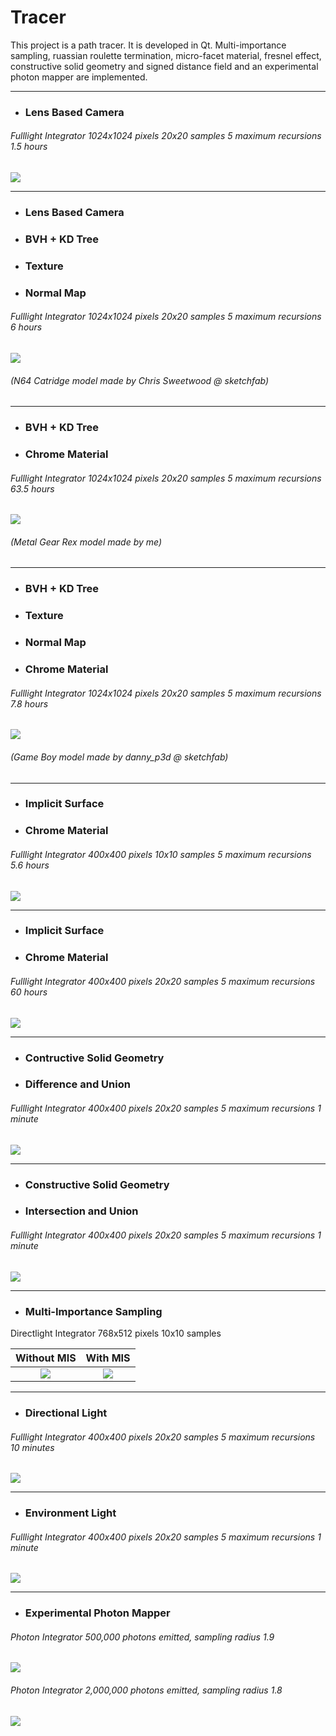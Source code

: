 # Tracer
This project is a path tracer. It is developed in Qt. Multi-importance sampling, ruassian roulette termination, micro-facet material, fresnel effect, constructive solid geometry and signed distance field and an experimental photon mapper are implemented.

---

* ### Lens Based Camera 

###### Fulllight Integrator 1024x1024 pixels 20x20 samples 5 maximum recursions 1.5 hours

![](1_1024_20_5_1.5h.png)

---

* ### Lens Based Camera

* ### BVH + KD Tree

* ### Texture

* ### Normal Map

###### Fulllight Integrator 1024x1024 pixels 20x20 samples 5 maximum recursions 6 hours

![](2_1024_20_5_6h.png)

###### (N64 Catridge model made by Chris Sweetwood @ sketchfab)

---

* ### BVH + KD Tree

* ### Chrome Material

###### Fulllight Integrator 1024x1024 pixels 20x20 samples 5 maximum recursions 63.5 hours

![](3_1024_20_5_63.5h.png)

###### (Metal Gear Rex model made by me)

---

* ### BVH + KD Tree

* ### Texture 

* ### Normal Map

* ### Chrome Material

###### Fulllight Integrator 1024x1024 pixels 20x20 samples 5 maximum recursions 7.8 hours

![](4_1024_20_5_7.8h.png)

###### (Game Boy model made by danny_p3d @ sketchfab)

---

* ### Implicit Surface

* ### Chrome Material

###### Fulllight Integrator 400x400 pixels 10x10 samples 5 maximum recursions 5.6 hours

![](5_400_10_5_5.6h.png)

---

* ### Implicit Surface

* ### Chrome Material

###### Fulllight Integrator 400x400 pixels 20x20 samples 5 maximum recursions 60 hours

![](5_400_20_5_60h.png)

---

* ### Contructive Solid Geometry

* ### Difference and Union

###### Fulllight Integrator 400x400 pixels 20x20 samples 5 maximum recursions 1 minute

![](CSG_difference_union.png)

---

* ### Constructive Solid Geometry

* ### Intersection and Union

###### Fulllight Integrator 400x400 pixels 20x20 samples 5 maximum recursions 1 minute

![](CSG_intersection_union.png)

---

* ### Multi-Importance Sampling

Directlight Integrator 768x512 pixels 10x10 samples

|          Without MIS         |             With MIS            |
|:----------------------------:|:-------------------------------:|
|![](veach100SamplesDirect.png)|![](veach100SamplesMISDirect.png)|

---

* ### Directional Light

###### Fulllight Integrator 400x400 pixels 20x20 samples 5 maximum recursions 10 minutes

![](DirectionalLight.png)

---

* ### Environment Light

###### Fulllight Integrator 400x400 pixels 20x20 samples 5 maximum recursions 1 minute

![](EnvironmentLight.png)

---

* ### Experimental Photon Mapper

###### Photon Integrator 500,000 photons emitted, sampling radius 1.9

![](photon_500000_1.9.png)

###### Photon Integrator 2,000,000 photons emitted, sampling radius 1.8

![](photon_2000000_1.8.png)
